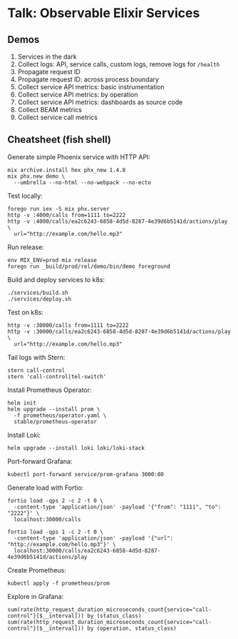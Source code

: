 Talk: Observable Elixir Services
================================

## Demos

1. Services in the dark
2. Collect logs: API, service calls, custom logs, remove logs for `/health`
3. Propagate request ID
4. Propagate request ID: across process boundary
5. Collect service API metrics: basic instrumentation
6. Collect service API metrics: by operation
7. Collect service API metrics: dashboards as source code
8. Collect BEAM metrics
9. Collect service call metrics

## Cheatsheet (fish shell)

Generate simple Phoenix service with HTTP API:

```
mix archive.install hex phx_new 1.4.8
mix phx.new demo \
  --umbrella --no-html --no-webpack --no-ecto
```

Test locally:
```
forego run iex -S mix phx.server
http -v :4000/calls from=1111 to=2222
http -v :4000/calls/ea2c6243-6858-4d5d-8287-4e39d6b5141d/actions/play \
  url="http://example.com/hello.mp3"
```

Run release: 
```
env MIX_ENV=prod mix release
forego run _build/prod/rel/demo/bin/demo foreground
```

Build and deploy services to k8s:
```
./services/build.sh
./services/deploy.sh
```

Test on k8s:
```
http -v :30000/calls from=1111 to=2222
http -v :30000/calls/ea2c6243-6858-4d5d-8287-4e39d6b5141d/actions/play \
  url="http://example.com/hello.mp3"
```

Tail logs with Stern:
```
stern call-control
stern 'call-control|tel-switch'
```

Install Prometheus Operator:
```
helm init
helm upgrade --install prom \
  -f prometheus/operator.yaml \
  stable/prometheus-operator
```

Install Loki:
```
helm upgrade --install loki loki/loki-stack
```

Port-forward Grafana:
```
kubectl port-forward service/prom-grafana 3000:80
```

Generate load with Fortio:
```
fortio load -qps 2 -c 2 -t 0 \
  -content-type 'application/json' -payload '{"from": "1111", "to": "2222"}' \
  localhost:30000/calls

fortio load -qps 1 -c 2 -t 0 \
  -content-type 'application/json' -payload '{"url": "http://example.com/hello.mp3"}' \
  localhost:30000/calls/ea2c6243-6858-4d5d-8287-4e39d6b5141d/actions/play
```

Create Prometheus:
```
kubectl apply -f prometheus/prom
```

Explore in Grafana:
```
sum(rate(http_request_duration_microseconds_count{service="call-control"}[$__interval])) by (status_class)
sum(rate(http_request_duration_microseconds_count{service="call-control"}[$__interval])) by (operation, status_class)
```
